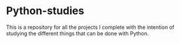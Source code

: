 # Python-studies

This is a repository for all the projects I complete with the intention of studying 
the different things that can be done with Python.
